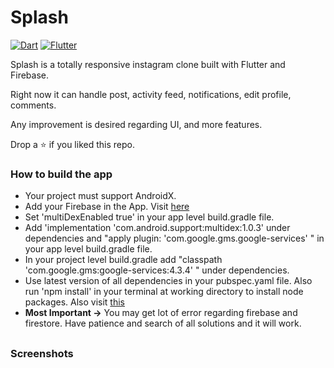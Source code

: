 # Splash

[![Dart](https://img.shields.io/badge/-Dart-0175C2?style=flat&logo=dart&link=https://github.com/sumitt1080)](https://github.com/sumitt1080)
[![Flutter](https://img.shields.io/badge/-Flutter-02569B?style=flat&logo=flutter&link=https://github.com/sumitt1080)](https://github.com/sumitt1080)

Splash is a totally responsive instagram clone built with Flutter and Firebase.

Right now it can handle post, activity feed, notifications, edit profile, comments.

Any improvement is desired regarding UI, and more features.

Drop a ⭐ if you liked this repo. 

### How to build the app
 *  Your project must support AndroidX. 
 * Add your Firebase in the App. Visit [here](https://firebase.google.com/docs/flutter/setup)
 * Set 'multiDexEnabled true' in your app level build.gradle file.
 * Add 'implementation 'com.android.support:multidex:1.0.3' under dependencies and  "apply plugin: 'com.google.gms.google-services' " in your app level build.gradle file.
 *  In your project level build.gradle add "classpath 'com.google.gms:google-services:4.3.4' " under dependencies.
 * Use latest version of all dependencies in your pubspec.yaml file. Also run 'npm install' in your terminal at working directory to install node packages. Also visit [this](https://firebase.google.com/docs/functions/get-started)
 *  **Most Important ->** You may get lot of error regarding firebase and firestore. Have patience and search of all solutions and it will work.
##
###                                              Screenshots

